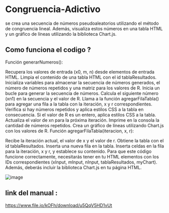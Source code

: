 # Congruencia-Adictivo
se crea una secuencia de números pseudoaleatorios utilizando el método de congruencia lineal. Además, visualiza estos números en una tabla HTML y un gráfico de líneas utilizando la biblioteca Chart.js.

## Como funciona el codigo ?
Función generarNumeros():

Recupera los valores de entrada (x0, m, n) desde elementos de entrada HTML.
Limpia el contenido de una tabla HTML con el id tablaResultados.
Inicializa variables para almacenar la secuencia de números generados, el número de números repetidos y una matriz para los valores de R.
Inicia un bucle para generar la secuencia de números.
Calcula el siguiente número (xn1) en la secuencia y el valor de R.
Llama a la función agregarFilaTabla() para agregar una fila a la tabla con la iteración, x y r correspondientes.
Verifica si hay números repetidos y aplica estilos CSS a la tabla en consecuencia.
Si el valor de R es un entero, aplica estilos CSS a la tabla.
Actualiza el valor de xn para la próxima iteración.
Imprime en la consola la cantidad de números repetidos.
Crea un gráfico de líneas utilizando Chart.js con los valores de R.
Función agregarFilaTabla(iteracion, x, r):

Recibe la iteración actual, el valor de x y el valor de r.
Obtiene la tabla con el id tablaResultados.
Inserta una nueva fila en la tabla.
Inserta celdas en la fila para la iteración, x y r, y establece su contenido.
Para que este código funcione correctamente, necesitarás tener en tu HTML elementos con los IDs correspondientes (xInput, mInput, nInput, tablaResultados, myChart). Además, deberás incluir la biblioteca Chart.js en tu página HTML.

![image](https://github.com/AxelAceves/Congruencia-Adictivo/assets/149019864/fadcde70-f3af-4847-8d61-5b3a53ed6c25)

## link del manual :
https://www.file.io/kOFh/download/u5QqV5HD1vUt
